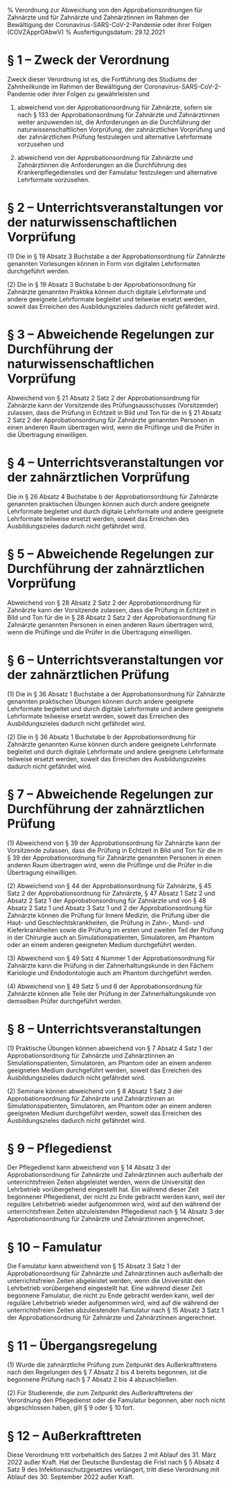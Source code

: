 % Verordnung zur Abweichung von den Approbationsordnungen für Zahnärzte und für Zahnärzte und Zahnärztinnen im Rahmen der Bewältigung der Coronavirus-SARS-CoV-2-Pandemie oder ihrer Folgen  (COVZApprOAbwV)
% Ausfertigungsdatum: 29.12.2021
 
# § 1 – Zweck der Verordnung

Zweck dieser Verordnung ist es, die Fortführung des Studiums der Zahnheilkunde im Rahmen der Bewältigung der Coronavirus-SARS-CoV-2-Pandemie oder ihrer Folgen zu gewährleisten und

1. abweichend von der Approbationsordnung für Zahnärzte, sofern sie nach § 133 der Approbationsordnung für Zahnärzte und Zahnärztinnen weiter anzuwenden ist, die Anforderungen an die Durchführung der naturwissenschaftlichen Vorprüfung, der zahnärztlichen Vorprüfung und der zahnärztlichen Prüfung festzulegen und alternative Lehrformate vorzusehen und

2. abweichend von der Approbationsordnung für Zahnärzte und Zahnärztinnen die Anforderungen an die Durchführung des Krankenpflegedienstes und der Famulatur festzulegen und alternative Lehrformate vorzusehen.

# § 2 – Unterrichtsveranstaltungen vor der naturwissenschaftlichen Vorprüfung

(1) Die in § 19 Absatz 3 Buchstabe a der Approbationsordnung für Zahnärzte genannten Vorlesungen können in Form von digitalen Lehrformaten durchgeführt werden.

(2) Die in § 19 Absatz 3 Buchstabe b der Approbationsordnung für Zahnärzte genannten Praktika können durch digitale Lehrformate und andere geeignete Lehrformate begleitet und teilweise ersetzt werden, soweit das Erreichen des Ausbildungszieles dadurch nicht gefährdet wird.

# § 3 – Abweichende Regelungen zur Durchführung der naturwissenschaftlichen Vorprüfung

Abweichend von § 21 Absatz 2 Satz 2 der Approbationsordnung für Zahnärzte kann der Vorsitzende des Prüfungsausschusses (Vorsitzender) zulassen, dass die Prüfung in Echtzeit in Bild und Ton für die in § 21 Absatz 2 Satz 2 der Approbationsordnung für Zahnärzte genannten Personen in einen anderen Raum übertragen wird, wenn die Prüflinge und die Prüfer in die Übertragung einwilligen.

# § 4 – Unterrichtsveranstaltungen vor der zahnärztlichen Vorprüfung

Die in § 26 Absatz 4 Buchstabe b der Approbationsordnung für Zahnärzte genannten praktischen Übungen können auch durch andere geeignete Lehrformate begleitet und durch digitale Lehrformate und andere geeignete Lehrformate teilweise ersetzt werden, soweit das Erreichen des Ausbildungszieles dadurch nicht gefährdet wird.

# § 5 – Abweichende Regelungen zur Durchführung der zahnärztlichen Vorprüfung

Abweichend von § 28 Absatz 2 Satz 2 der Approbationsordnung für Zahnärzte kann der Vorsitzende zulassen, dass die Prüfung in Echtzeit in Bild und Ton für die in § 28 Absatz 2 Satz 2 der Approbationsordnung für Zahnärzte genannten Personen in einen anderen Raum übertragen wird, wenn die Prüflinge und die Prüfer in die Übertragung einwilligen.

# § 6 – Unterrichtsveranstaltungen vor der zahnärztlichen Prüfung

(1) Die in § 36 Absatz 1 Buchstabe a der Approbationsordnung für Zahnärzte genannten praktischen Übungen können durch andere geeignete Lehrformate begleitet und durch digitale Lehrformate und andere geeignete Lehrformate teilweise ersetzt werden, soweit das Erreichen des Ausbildungszieles dadurch nicht gefährdet wird.

(2) Die in § 36 Absatz 1 Buchstabe b der Approbationsordnung für Zahnärzte genannten Kurse können durch andere geeignete Lehrformate begleitet und durch digitale Lehrformate und andere geeignete Lehrformate teilweise ersetzt werden, soweit das Erreichen des Ausbildungszieles dadurch nicht gefährdet wird.

# § 7 – Abweichende Regelungen zur Durchführung der zahnärztlichen Prüfung

(1) Abweichend von § 39 der Approbationsordnung für Zahnärzte kann der Vorsitzende zulassen, dass die Prüfung in Echtzeit in Bild und Ton für die in § 39 der Approbationsordnung für Zahnärzte genannten Personen in einen anderen Raum übertragen wird, wenn die Prüflinge und die Prüfer in die Übertragung einwilligen.

(2) Abweichend von § 44 der Approbationsordnung für Zahnärzte, § 45 Satz 2 der Approbationsordnung für Zahnärzte, § 47 Absatz 1 Satz 2 und Absatz 2 Satz 1 der Approbationsordnung für Zahnärzte und von § 48 Absatz 2 Satz 1 und Absatz 3 Satz 1 und 2 der Approbationsordnung für Zahnärzte können die Prüfung für Innere Medizin, die Prüfung über die Haut- und Geschlechtskrankheiten, die Prüfung in Zahn-, Mund- und Kieferkrankheiten sowie die Prüfung im ersten und zweiten Teil der Prüfung in der Chirurgie auch an Simulationspatienten, Simulatoren, am Phantom oder an einem anderen geeigneten Medium durchgeführt werden.

(3) Abweichend von § 49 Satz 4 Nummer 1 der Approbationsordnung für Zahnärzte kann die Prüfung in der Zahnerhaltungskunde in den Fächern Kariologie und Endodontologie auch am Phantom durchgeführt werden.

(4) Abweichend von § 49 Satz 5 und 6 der Approbationsordnung für Zahnärzte können alle Teile der Prüfung in der Zahnerhaltungskunde von demselben Prüfer durchgeführt werden.

# § 8 – Unterrichtsveranstaltungen

(1) Praktische Übungen können abweichend von § 7 Absatz 4 Satz 1 der Approbationsordnung für Zahnärzte und Zahnärztinnen an Simulationspatienten, Simulatoren, am Phantom oder an einem anderen geeigneten Medium durchgeführt werden, soweit das Erreichen des Ausbildungszieles dadurch nicht gefährdet wird.

(2) Seminare können abweichend von § 8 Absatz 1 Satz 3 der Approbationsordnung für Zahnärzte und Zahnärztinnen an Simulationspatienten, Simulatoren, am Phantom oder an einem anderen geeigneten Medium durchgeführt werden, soweit das Erreichen des Ausbildungszieles dadurch nicht gefährdet wird.

# § 9 – Pflegedienst

Der Pflegedienst kann abweichend von § 14 Absatz 3 der Approbationsordnung für Zahnärzte und Zahnärztinnen auch außerhalb der unterrichtsfreien Zeiten abgeleistet werden, wenn die Universität den Lehrbetrieb vorübergehend eingestellt hat. Ein während dieser Zeit begonnener Pflegedienst, der nicht zu Ende gebracht werden kann, weil der reguläre Lehrbetrieb wieder aufgenommen wird, wird auf den während der unterrichtsfreien Zeiten abzuleistenden Pflegedienst nach § 14 Absatz 3 der Approbationsordnung für Zahnärzte und Zahnärztinnen angerechnet.

# § 10 – Famulatur

Die Famulatur kann abweichend von § 15 Absatz 3 Satz 1 der Approbationsordnung für Zahnärzte und Zahnärztinnen auch außerhalb der unterrichtsfreien Zeiten abgeleistet werden, wenn die Universität den Lehrbetrieb vorübergehend eingestellt hat. Eine während dieser Zeit begonnene Famulatur, die nicht zu Ende gebracht werden kann, weil der reguläre Lehrbetrieb wieder aufgenommen wird, wird auf die während der unterrichtsfreien Zeiten abzuleistenden Famulatur nach § 15 Absatz 3 Satz 1 der Approbationsordnung für Zahnärzte und Zahnärztinnen angerechnet.

# § 11 – Übergangsregelung

(1) Wurde die zahnärztliche Prüfung zum Zeitpunkt des Außerkrafttretens nach den Regelungen des § 7 Absatz 2 bis 4 bereits begonnen, ist die begonnene Prüfung nach § 7 Absatz 2 bis 4 abzuschließen.

(2) Für Studierende, die zum Zeitpunkt des Außerkrafttretens der Verordnung den Pflegedienst oder die Famulatur begonnen, aber noch nicht abgeschlossen haben, gilt § 9 oder § 10 fort.

# § 12 – Außerkrafttreten

Diese Verordnung tritt vorbehaltlich des Satzes 2 mit Ablauf des 31. März 2022 außer Kraft. Hat der Deutsche Bundestag die Frist nach § 5 Absatz 4 Satz 9 des Infektionsschutzgesetzes verlängert, tritt diese Verordnung mit Ablauf des 30. September 2022 außer Kraft.
